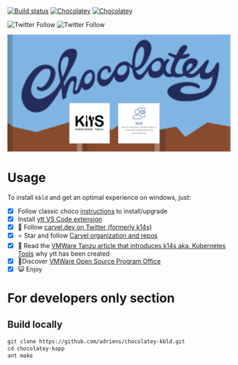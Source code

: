 [![Build status](https://ci.appveyor.com/api/projects/status/icf5igm7iovxi2l3?svg=true)](https://ci.appveyor.com/project/adriens/chocolatey-kbld)
[![Chocolatey](https://img.shields.io/chocolatey/v/kbld.svg)](https://chocolatey.org/packages/kbld)
[![Chocolatey](https://img.shields.io/chocolatey/dt/kbld.svg)](https://chocolatey.org/packages/kbld)


![Twitter Follow](https://img.shields.io/twitter/follow/rastadidi?style=social)
![Twitter Follow](https://img.shields.io/twitter/follow/carvel_dev?label=Follow%20Carvel.dev&style=social)

![Project banner](choco-kbld-banner.png)


# Usage

To install `kbld` and get an optimal experience on windows, just:

- [x] Follow classic choco [instructions](https://chocolatey.org/packages/kbld/) to install/upgrade
- [x] Install [ytt VS Code extension](https://marketplace.visualstudio.com/items?itemName=ewrenn.vscode-ytt)
- [x] :newspaper: Follow [carvel.dev on Twitter (formerly k14s)](https://twitter.com/carvel_dev)
- [x] :star: Star and follow [Carvel organization and repos](https://github.com/vmware-tanzu)
- [x] :book: Read the [VMWare Tanzu article that introduces k14s aka. Kubernetes Tools](https://tanzu.vmware.com/content/blog/introducing-k14s-kubernetes-tools-simple-and-composable-tools-for-application-deployment) why ytt has been created
- [x] :rocket:Discover [VMWare Open Source Program Office](http://vmware.github.io/)
- [x] :smiley_cat: Enjoy

# For developers only section

## Build locally

```
git clone https://github.com/adriens/chocolatey-kbld.git
cd chocolatey-kapp
ant make
```
